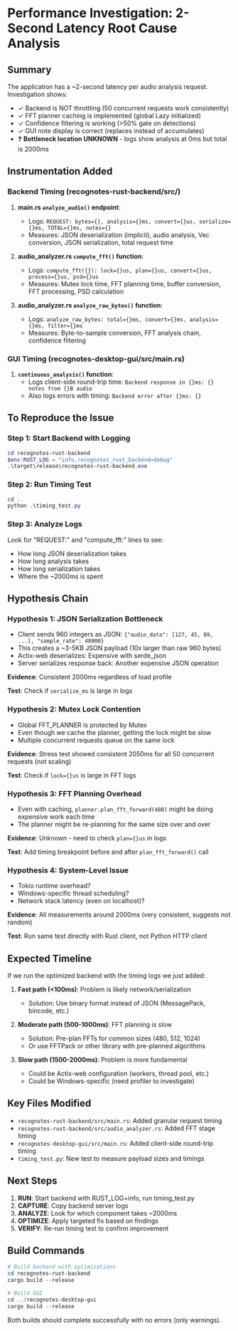 # Performance Investigation: 2-Second Latency Root Cause Analysis

## Summary
The application has a ~2-second latency per audio analysis request. Investigation shows:
- ✓ Backend is NOT throttling (50 concurrent requests work consistently)
- ✓ FFT planner caching is implemented (global Lazy<Mutex> initialized)
- ✓ Confidence filtering is working (>50% gate on detections)
- ✓ GUI note display is correct (replaces instead of accumulates)
- ❓ **Bottleneck location UNKNOWN** - logs show analysis at 0ms but total is 2000ms

## Instrumentation Added

### Backend Timing (recognotes-rust-backend/src/)
1. **main.rs `analyze_audio()` endpoint**:
   - Logs: `REQUEST: bytes={}, analysis={}ms, convert={}us, serialize={}ms, TOTAL={}ms, notes={}`
   - Measures: JSON deserialization (implicit), audio analysis, Vec conversion, JSON serialization, total request time

2. **audio_analyzer.rs `compute_fft()` function**:
   - Logs: `compute_fft({}): lock={}us, plan={}us, convert={}us, process={}us, psd={}us`
   - Measures: Mutex lock time, FFT planning time, buffer conversion, FFT processing, PSD calculation

3. **audio_analyzer.rs `analyze_raw_bytes()` function**:
   - Logs: `analyze_raw_bytes: total={}ms, convert={}ms, analysis={}ms, filter={}ms`
   - Measures: Byte-to-sample conversion, FFT analysis chain, confidence filtering

### GUI Timing (recognotes-desktop-gui/src/main.rs)
1. **`continuous_analysis()` function**:
   - Logs client-side round-trip time: `Backend response in {}ms: {} notes from {}B audio`
   - Also logs errors with timing: `Backend error after {}ms: {}`

## To Reproduce the Issue

### Step 1: Start Backend with Logging
```powershell
cd recognotes-rust-backend
$env:RUST_LOG = "info,recognotes_rust_backend=debug"
.\target\release\recognotes-rust-backend.exe
```

### Step 2: Run Timing Test
```powershell
cd ..
python .\timing_test.py
```

### Step 3: Analyze Logs
Look for "REQUEST:" and "compute_fft:" lines to see:
- How long JSON deserialization takes
- How long analysis takes
- How long serialization takes
- Where the ~2000ms is spent

## Hypothesis Chain

### Hypothesis 1: JSON Serialization Bottleneck
- Client sends 960 integers as JSON: `{"audio_data": [127, 45, 89, ...], "sample_rate": 48000}`
- This creates a ~3-5KB JSON payload (10x larger than raw 960 bytes)
- Actix-web deserializes: Expensive with serde_json
- Server serializes response back: Another expensive JSON operation

**Evidence**: Consistent 2000ms regardless of load profile

**Test**: Check if `serialize_ms` is large in logs

### Hypothesis 2: Mutex Lock Contention
- Global FFT_PLANNER is protected by Mutex
- Even though we cache the planner, getting the lock might be slow
- Multiple concurrent requests queue on the same lock

**Evidence**: Stress test showed consistent 2050ms for all 50 concurrent requests (not scaling)

**Test**: Check if `lock={}us` is large in FFT logs

### Hypothesis 3: FFT Planning Overhead
- Even with caching, `planner.plan_fft_forward(480)` might be doing expensive work each time
- The planner might be re-planning for the same size over and over

**Evidence**: Unknown - need to check `plan={}us` in logs

**Test**: Add timing breakpoint before and after `plan_fft_forward()` call

### Hypothesis 4: System-Level Issue
- Tokio runtime overhead?
- Windows-specific thread scheduling?
- Network stack latency (even on localhost)?

**Evidence**: All measurements around 2000ms (very consistent, suggests not random)

**Test**: Run same test directly with Rust client, not Python HTTP client

## Expected Timeline

If we run the optimized backend with the timing logs we just added:

1. **Fast path (<100ms)**: Problem is likely network/serialization
   - Solution: Use binary format instead of JSON (MessagePack, bincode, etc.)

2. **Moderate path (500-1000ms)**: FFT planning is slow
   - Solution: Pre-plan FFTs for common sizes (480, 512, 1024)
   - Or use FFTPack or other library with pre-planned algorithms

3. **Slow path (1500-2000ms)**: Problem is more fundamental
   - Could be Actix-web configuration (workers, thread pool, etc.)
   - Could be Windows-specific (need profiler to investigate)

## Key Files Modified

- `recognotes-rust-backend/src/main.rs`: Added granular request timing
- `recognotes-rust-backend/src/audio_analyzer.rs`: Added FFT stage timing
- `recognotes-desktop-gui/src/main.rs`: Added client-side round-trip timing
- `timing_test.py`: New test to measure payload sizes and timings

## Next Steps

1. **RUN**: Start backend with RUST_LOG=info, run timing_test.py
2. **CAPTURE**: Copy backend server logs
3. **ANALYZE**: Look for which component takes ~2000ms
4. **OPTIMIZE**: Apply targeted fix based on findings
5. **VERIFY**: Re-run timing test to confirm improvement

## Build Commands

```powershell
# Build backend with optimizations
cd recognotes-rust-backend
cargo build --release

# Build GUI
cd ../recognotes-desktop-gui
cargo build --release
```

Both builds should complete successfully with no errors (only warnings).
